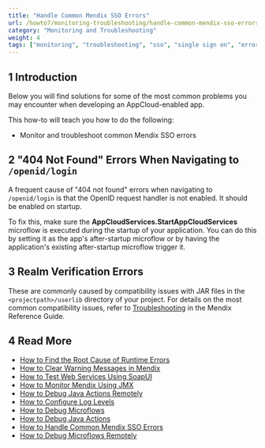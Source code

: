 ```yaml
---
title: "Handle Common Mendix SSO Errors"
url: /howto7/monitoring-troubleshooting/handle-common-mendix-sso-errors/
category: "Monitoring and Troubleshooting"
weight: 4
tags: ["monitoring", "troubleshooting", "sso", "single sign on", "error"]
---
```


## 1 Introduction

Below you will find solutions for some of the most common problems you may encounter when developing an AppCloud-enabled app.

This how-to will teach you how to do the following:

* Monitor and troubleshoot common Mendix SSO errors

## 2 "404 Not Found" Errors When Navigating to `/openid/login`

A frequent cause of "404 not found" errors when navigating to `/openid/login` is that the OpenID request handler is not enabled. It should be enabled on startup.

To fix this, make sure the **AppCloudServices.StartAppCloudServices** microflow is executed during the startup of your application. You can do this by setting it as the app's after-startup microflow or by having the application's existing after-startup microflow trigger it.

## 3 Realm Verification Errors

These are commonly caused by compatibility issues with JAR files in the `<projectpath>/userlib` directory of your project. For details on the most common compatibility issues, refer to [Troubleshooting](/refguide7/troubleshooting/) in the Mendix Reference Guide.

## 4 Read More

* [How to Find the Root Cause of Runtime Errors](/howto7/monitoring-troubleshooting/finding-the-root-cause-of-runtime-errors/)
* [How to Clear Warning Messages in Mendix](/howto7/monitoring-troubleshooting/clear-warning-messages/)
* [How to Test Web Services Using SoapUI](/howto7/testing/testing-web-services-using-soapui/)
* [How to Monitor Mendix Using JMX](/howto7/monitoring-troubleshooting/monitoring-mendix-using-jmx/)
* [How to Debug Java Actions Remotely](/howto7/monitoring-troubleshooting/debug-java-actions-remotely/)
* [How to Configure Log Levels](/howto7/monitoring-troubleshooting/log-levels/)
* [How to Debug Microflows](/howto7/monitoring-troubleshooting/debug-microflows/)
* [How to Debug Java Actions](/howto7/monitoring-troubleshooting/debug-java-actions/)
* [How to Handle Common Mendix SSO Errors](/howto7/monitoring-troubleshooting/handle-common-mendix-sso-errors/)
* [How to Debug Microflows Remotely](/howto7/monitoring-troubleshooting/debug-microflows-remotely/)
